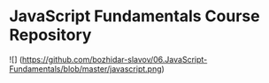# JavaScript Fundamentals Course Repository

![] (https://github.com/bozhidar-slavov/06.JavaScript-Fundamentals/blob/master/javascript.png)